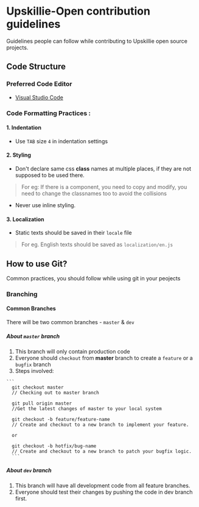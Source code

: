 # Upskillie-Open contribution guidelines
Guidelines people can follow while contributing to Upskillie open source projects.

## Code Structure

### Preferred Code Editor
- [Visual Studio Code](https://code.visualstudio.com/Download)

### Code Formatting Practices :
#### 1. Indentation
- Use `TAB` size `4` in indentation settings

#### 2. Styling
- Don't declare same css __class__ names at multiple places, if they are not supposed to be used there.
> For eg: If there is a component, you need to copy and modify, you need to change the classnames too to avoid the collisions

- Never use inline styling.
 
#### 3. Localization
- Static texts should be saved in their `locale` file
> For eg. English texts should be saved as `localization/en.js`

## How to use Git?
Common practices, you should follow while using git in your peojects

### Branching

#### Common Branches
There will be two common branches - `master` & `dev`

##### About `master` branch
 1.  This branch will only contain production code
 2.  Everyone should `checkout` from __master__ branch to create a `feature` or a `bugfix` branch
 3.  Steps involved:
    
    ```
      git checkout master 
      // Checking out to master branch

      git pull origin master 
      //Get the latest changes of master to your local system

      git checkout -b feature/feature-name 
      // Create and checkout to a new branch to implement your feature.

      or

      git checkout -b hotfix/bug-name
      // Create and checkout to a new branch to patch your bugfix logic.
      ```

##### About `dev` branch
1.  This branch will have all development code from all feature branches.
2.  Everyone should test their changes by pushing the code in dev branch first.
